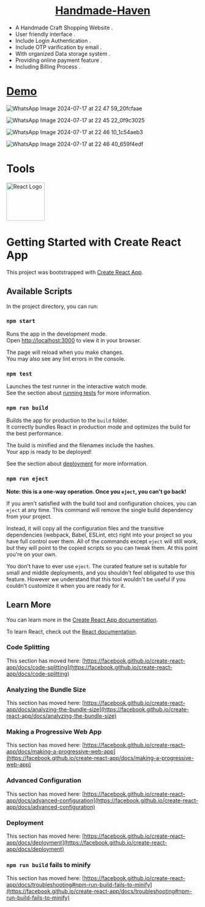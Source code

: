 <div align="center">
  <h1><strong><a href="https://handmadehaven-4a693.web.app/">Handmade-Haven</a></strong></h1>
</div>

- A Handmade Craft Shopping Website .
- User friendly interface .
- Include Login Authentication .
- Include OTP varification by email .
- With organized Data storage system .
- Providing online payment feature .
- Including Billing Process .

# [Demo ](https://handmadehaven-4a693.web.app/)


![WhatsApp Image 2024-07-17 at 22 47 59_20fcfaae](https://github.com/user-attachments/assets/bb113d35-103c-47a7-b9e8-592def8c1ad2)

![WhatsApp Image 2024-07-17 at 22 45 22_0f9c3025](https://github.com/user-attachments/assets/238bbd76-920e-42cf-b362-ada1841d9b8a)

![WhatsApp Image 2024-07-17 at 22 46 10_1c54aeb3](https://github.com/user-attachments/assets/f666652b-f883-4e61-860e-3eb377c3ad88)

![WhatsApp Image 2024-07-17 at 22 46 40_659f4edf](https://github.com/user-attachments/assets/cd08a346-5aae-48bb-b9d5-7d71acf2afc3)

# Tools 

<img src="https://reactjs.org/logo-og.png" alt="React Logo" width="100"/>


 








# Getting Started with Create React App

This project was bootstrapped with [Create React App](https://github.com/facebook/create-react-app).

## Available Scripts

In the project directory, you can run:

### `npm start`

Runs the app in the development mode.\
Open [http://localhost:3000](http://localhost:3000) to view it in your browser.

The page will reload when you make changes.\
You may also see any lint errors in the console.

### `npm test`

Launches the test runner in the interactive watch mode.\
See the section about [running tests](https://facebook.github.io/create-react-app/docs/running-tests) for more information.

### `npm run build`

Builds the app for production to the `build` folder.\
It correctly bundles React in production mode and optimizes the build for the best performance.

The build is minified and the filenames include the hashes.\
Your app is ready to be deployed!

See the section about [deployment](https://facebook.github.io/create-react-app/docs/deployment) for more information.

### `npm run eject`

**Note: this is a one-way operation. Once you `eject`, you can't go back!**

If you aren't satisfied with the build tool and configuration choices, you can `eject` at any time. This command will remove the single build dependency from your project.

Instead, it will copy all the configuration files and the transitive dependencies (webpack, Babel, ESLint, etc) right into your project so you have full control over them. All of the commands except `eject` will still work, but they will point to the copied scripts so you can tweak them. At this point you're on your own.

You don't have to ever use `eject`. The curated feature set is suitable for small and middle deployments, and you shouldn't feel obligated to use this feature. However we understand that this tool wouldn't be useful if you couldn't customize it when you are ready for it.

## Learn More

You can learn more in the [Create React App documentation](https://facebook.github.io/create-react-app/docs/getting-started).

To learn React, check out the [React documentation](https://reactjs.org/).

### Code Splitting

This section has moved here: [https://facebook.github.io/create-react-app/docs/code-splitting](https://facebook.github.io/create-react-app/docs/code-splitting)

### Analyzing the Bundle Size

This section has moved here: [https://facebook.github.io/create-react-app/docs/analyzing-the-bundle-size](https://facebook.github.io/create-react-app/docs/analyzing-the-bundle-size)

### Making a Progressive Web App

This section has moved here: [https://facebook.github.io/create-react-app/docs/making-a-progressive-web-app](https://facebook.github.io/create-react-app/docs/making-a-progressive-web-app)

### Advanced Configuration

This section has moved here: [https://facebook.github.io/create-react-app/docs/advanced-configuration](https://facebook.github.io/create-react-app/docs/advanced-configuration)

### Deployment

This section has moved here: [https://facebook.github.io/create-react-app/docs/deployment](https://facebook.github.io/create-react-app/docs/deployment)

### `npm run build` fails to minify

This section has moved here: [https://facebook.github.io/create-react-app/docs/troubleshooting#npm-run-build-fails-to-minify](https://facebook.github.io/create-react-app/docs/troubleshooting#npm-run-build-fails-to-minify)
